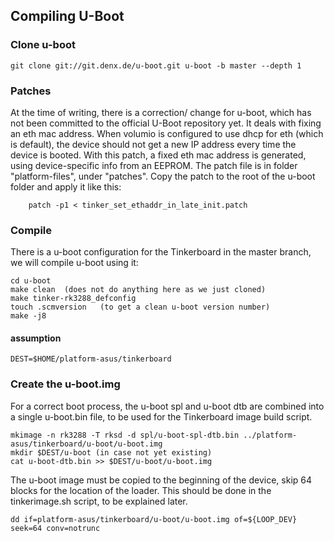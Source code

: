 ## Compiling U-Boot ##

### Clone u-boot ###

    git clone git://git.denx.de/u-boot.git u-boot -b master --depth 1

### Patches ###
At the time of writing, there is a correction/ change for u-boot, which has not been committed to the official U-Boot repository yet.
It deals with fixing an eth mac address.
When volumio is configured to use dhcp for eth (which is default), the device should not get a new IP address every time the device is booted.
With this patch, a fixed eth mac address is generated, using device-specific info from an EEPROM.
The patch file is in folder "platform-files", under "patches".
Copy the patch to the root of the u-boot folder and apply it like this:  

        patch -p1 < tinker_set_ethaddr_in_late_init.patch

### Compile ###
There is a u-boot configuration for the Tinkerboard in the master branch, we will compile u-boot using it:

    cd u-boot
    make clean 	(does not do anything here as we just cloned)
    make tinker-rk3288_defconfig
    touch .scmversion	(to get a clean u-boot version number)
    make -j8

#### assumption ####
    DEST=$HOME/platform-asus/tinkerboard

### Create the u-boot.img ###
For a correct boot process, the u-boot spl and u-boot dtb are combined into a single u-boot.bin file, to be used for the Tinkerboard image build script.

    mkimage -n rk3288 -T rksd -d spl/u-boot-spl-dtb.bin ../platform-asus/tinkerboard/u-boot/u-boot.img
    mkdir $DEST/u-boot (in case not yet existing)  
    cat u-boot-dtb.bin >> $DEST/u-boot/u-boot.img

The u-boot image must be copied to the beginning of the device, skip 64 blocks for the location of the loader.
This should be done in the tinkerimage.sh script, to be explained later.

    dd if=platform-asus/tinkerboard/u-boot/u-boot.img of=${LOOP_DEV} seek=64 conv=notrunc
